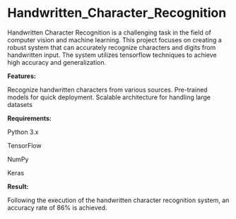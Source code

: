 # Handwritten_Character_Recognition

Handwritten Character Recognition is a challenging task in the field of computer vision and machine learning. This project focuses on creating a robust system that can accurately recognize characters and digits from handwritten input. The system utilizes tensorflow techniques to achieve high accuracy and generalization.

**Features:**

Recognize handwritten characters from various sources.
Pre-trained models for quick deployment.
Scalable architecture for handling large datasets

**Requirements:**

Python 3.x

TensorFlow

NumPy

Keras

**Result:**

Following the execution of the handwritten character recognition system, an accuracy rate of 86% is achieved.

